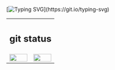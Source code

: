 [![Typing SVG](https://readme-typing-svg.herokuapp.com/?color=FFC53A&size=52&center=true&vCenter=true&height=100&width=1000&lines=HELLO,+NICE+TO+MEET+YOU!;My+name+is+Pedro;I'm+21+years+old;)](https://git.io/typing-svg)


<table>
<tr> <th colspan="2"> <h2>  git status </h2> </th> </tr>
<tr>
<td> <img width="100%" src="https://github-readme-stats-sigma-five.vercel.app/api?username=pedrocavalcantec&show_icons=true&include_all_commits=true&count_private=true&hide_border=true&theme=gruvbox" />


<td> <img height="100%" src="https://github-readme-stats.vercel.app/api/top-langs/?username=pedrocavalcantec&layout=compact&hide_border=true&langs_count=7&theme=gruvbox"/>

</tr>
</table>
